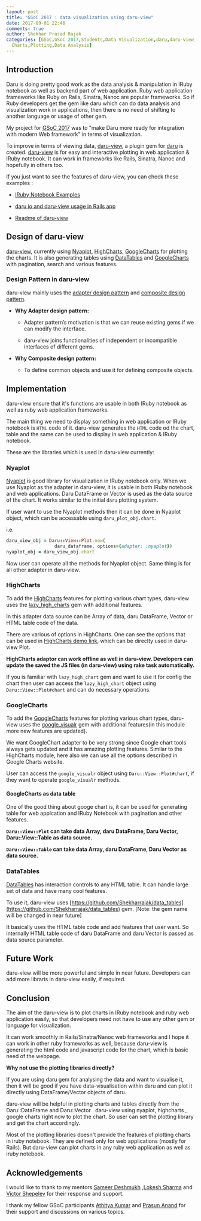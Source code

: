 ```yaml
---
layout: post
title: "GSoC 2017 : data visualization using daru-view"
date: 2017-09-01 22:46
comments: true
author: Shekhar Prasad Rajak
categories: [GSoC,GSoC 2017,Students,Data Visualization,daru,daru-view,
  Charts,Plotting,Data Analysis]
---
```



## Introduction

Daru is doing pretty good work as the data analysis & manipulation in IRuby notebook as well as backend part of web application. Ruby web application frameworks like Ruby on Rails, Sinatra, Nanoc are popular frameworks. So if Ruby developers get the gem like daru which can do data analysis
and visualization work in applications, then there is no need of shifting to another language or usage of other gem.

My project for <abbr title="Google Summer of Code 2017"> GSoC 2017</abbr> was to "make Daru more ready for integration with modern Web framework" in terms of visualization.

To improve in terms of viewing data,
[daru-view](https://github.com/Shekharrajak/daru-view), a plugin gem for
[daru](https://github.com/SciRuby/daru) is created. [daru-view](https://github.com/Shekharrajak/daru-view) is for easy and interactive plotting in web application & IRuby notebook. It can work in frameworks like Rails, Sinatra, Nanoc and hopefully in others too.

If you just want to see the features of daru-view, you can check these
examples :

* [IRuby Notebook Examples](http://nbviewer.jupyter.org/github/shekharrajak/daru-view/tree/master/spec/dummy_iruby/)

* [daru io and daru-view usage in Rails app](https://github.com/Shekharrajak/daru_examples_io_view_rails)

* [Readme of daru-view](https://github.com/Shekharrajak/daru-view)


## Design of daru-view

[daru-view](https://github.com/Shekharrajak/daru-view), currently using
[Nyaplot](https://github.com/SciRuby/nyaplot), [HighCharts](https://www.highcharts.com/), [GoogleCharts](https://developers.google.com/chart/interactive/docs/gallery) for plotting the charts. It is also
generating tables using [DataTables](https://datatables.net/) and [GoogleCharts](https://developers.google.com/chart/interactive/docs/gallery) with pagination, search and various features.


### Design Pattern in daru-view

daru-view mainly uses the [adapter design pattern](https://en.wikipedia.org/wiki/Adapter_pattern) and [composite design pattern](https://en.wikipedia.org/wiki/Composite_pattern).

* **Why Adapter design pattern:**

  * Adapter pattern’s motivation is that we can reuse existing gems if we can modify the interface.

  * daru-view joins functionalities of independent or incompatible interfaces of different gems.

* **Why Composite design pattern:**

  * To define common objects and use it for defining composite objects.


## Implementation

daru-view ensure that it's functions are usable in both IRuby notebook as well
as ruby web application frameworks.

The main thing we need to display something in web application or IRuby
notebook is `HTML` code of it. daru-view generates the `HTML` code od the
chart, table and the same can be used to display in web application & IRuby
notebook.

These are the libraries which is used in daru-view currently:

### Nyaplot

[Nyaplot](https://github.com/SciRuby/nyaplot) is good library for
visualization in IRuby notebook only. When we use Nyaplot as the adapter in
daru-view, it is usable in both IRuby notebook and web applications. Daru
DataFrame or Vector is used as the data source of the chart. It works
similar to the initial `daru` plotting system.

If user want to use the Nyaplot methods then it can be done in Nyaplot object,
which can be accessable using `daru_plot_obj.chart`.

i.e.

```ruby
daru_view_obj = Daru::View::Plot.new(
                  daru_dataframe, options={adapter: :nyaplot})
nyaplot_obj = daru_view_obj.chart

```

Now user can operate all the methods for Nyaplot object. Same thing is for
all other adapter in daru-view.


### HighCharts

To add the [HighCharts](https://www.highcharts.com/) features for plotting various chart types, daru-view uses the [lazy_high_charts](https://github.com/michelson/lazy_high_charts) gem with additional features.

In this adapter data source can be Array of data, daru DataFrame, Vector or HTML table code of the data.

There are various of options in HighCharts. One can see the options that can
be used in [HighCharts demo link](https://www.highcharts.com/demo), which can
be direclty used in daru-view Plot.

**HighCharts adaptor can work offline as well in daru-view. Developers can update the saved the JS files (in daru-view) using rake task automatically.**

If you is familiar with `lazy_high_chart` gem and want to use it for
config the chart then user can access the `lazy_high_chart` object using
`Daru::View::Plot#chart` and can do necessary operations.


### GoogleCharts

To add the [GoogleCharts](https://developers.google.com/chart/interactive/docs/gallery) features for plotting various chart types, daru-view uses the [google_visualr](https://github.com/winston/google_visualr/) gem with additional features(in this module more new features are updated).

We want GoogleChart adapter to be very strong since Google chart tools always gets updated and it has amazing plotting features. Similar to the HighCharts module, here also we can use all the options described in Google Charts website.

User can access the `google_visualr` object using `Daru::View::Plot#chart`, if
they want to operate `google_visualr` methods.


#### GoogleCharts as data table

One of the good thing about googe chart is, it can be used for generating table
for web applcation and IRuby Notebook with pagination and other features.

**`Daru::View::Plot` can take data Array, daru DataFrame, Daru Vector,
Daru::View::Table as data source.**

**`Daru::View::Table` can take data Array, daru DataFrame, Daru Vector as data
 source.**


### DataTables

[DataTables](https://datatables.net/) has interaction controls to any HTML table. It can handle large set of data and have many cool features.

To use it, daru-view uses [https://github.com/Shekharrajak/data_tables](https://github.com/Shekharrajak/data_tables) gem. [Note: the gem name will be changed in near future]

It basically uses the HTML table code and add features that user want. So internally HTML table code of daru DataFrame and daru Vector is passed
as data source parameter.


## Future Work

daru-view will be more powerful and simple in near future. Developers can add
more libraris in daru-view easily, if required.

## Conclusion

The aim of the daru-view is to plot charts in IRuby notebook and ruby web
application easily, so that developers need not have to use any other gem or
language for visualization.

It can work smoothly in Rails/Sinatra/Nanoc web frameworks and I hope it can work in other ruby frameworks as well, because daru-view is generating the html code and javascript code for the chart, which is basic need of the webpage.

**Why not use the plotting libraries directly?**

If you are using daru gem for analysing the data and want to visualise it, then it will be good if you have data-visualisation within daru and can plot it directly using DataFrame/Vector objects of daru.

daru-view will be helpful in plotting charts and tables directly from the Daru::DataFrame and Daru::Vector . daru-view using nyaplot, highcharts , google charts right now to plot the chart. So user can set the plotting library and get the chart accordingly.

Most of the plotting libraries doesn't provide the features of plotting charts in iruby notebook. They are defined only for web applications (mostly for Rails). But daru-view can plot charts in any ruby web application as well as iruby notebook.

## Acknowledgements

I would like to thank to my mentors [Sameer Deshmukh](https://github.com/v0dro)
,[Lokesh Sharma](https://github.com/lokeshh) and [Victor Shepelev](https://github.com/zverok) for their response and support.

I thank my fellow GSoC participants [Athitya Kumar](https://github.com/athityakumar) and [Prasun Anand](https://github.com/prasunanand) for their support and discussions on various topics.

